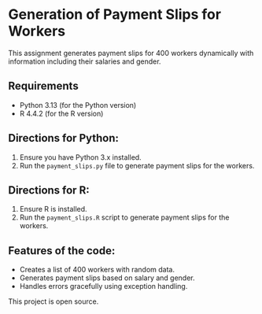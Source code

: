 # Generation of Payment Slips for Workers

This assignment generates payment slips for 400 workers dynamically with information including their salaries and gender.

## Requirements
- Python 3.13 (for the Python version)
- R 4.4.2 (for the R version)

## Directions for Python:
1. Ensure you have Python 3.x installed.
2. Run the `payment_slips.py` file to generate payment slips for the workers.

## Directions for R:
1. Ensure R is installed.
2. Run the `payment_slips.R` script to generate payment slips for the workers.

## Features of the code:
- Creates a list of 400 workers with random data.
- Generates payment slips based on salary and gender.
- Handles errors gracefully using exception handling.

This project is open source.
